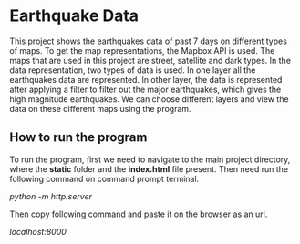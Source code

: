 # Earthquake Data

This project shows the earthquakes data of past 7 days on different types of maps. To get the map representations, the Mapbox API is used. The maps that are used in this project are street, satellite and dark types. In the data representation, two types of data is used. In one layer all the earthquakes data are represented. In other layer, the data is represented after applying a filter to filter out the major earthquakes, which gives the high magnitude earthquakes. We can choose different layers and view the data on these different maps using the program.

## How to run the program

To run the program, first we need to navigate to the main project directory, where the **static** folder and the **index.html** file present. Then need run the following command on command prompt terminal.

_python -m http.server_

Then copy following command and paste it on the browser as an url.

_localhost:8000_

